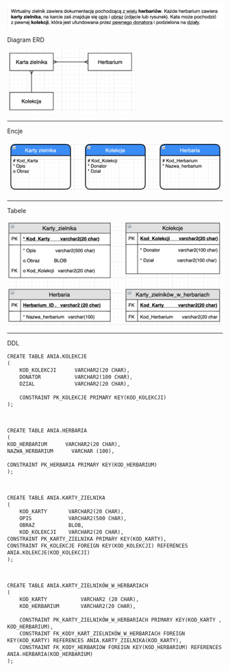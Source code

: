 <img src="https://github.com/pawlowskaanna/sandbox-sql/blob/master/exercises/zielnik/pictures/tresc-zadania.png" width="700">

Diagram ERD

<img src="https://github.com/pawlowskaanna/sandbox-sql/blob/master/exercises/zielnik/pictures/zielnik-ERD.png" width="300">

---

Encje

<img src="https://github.com/pawlowskaanna/sandbox-sql/blob/master/exercises/zielnik/pictures/zielnik-encje.png" width="600">

---
Tabele

<img src="https://github.com/pawlowskaanna/sandbox-sql/blob/master/exercises/zielnik/pictures/zielnik-tabele.png" width="600">

---

DDL

    CREATE TABLE ANIA.KOLEKCJE 
    (
        KOD_KOLEKCJI      VARCHAR2(20 CHAR),
        DONATOR           VARCHAR2(100 CHAR),
        DZIAL             VARCHAR2(20 CHAR),

        CONSTRAINT PK_KOLEKCJE PRIMARY KEY(KOD_KOLEKCJI)
    );

</br>

    CREATE TABLE ANIA.HERBARIA
    (
    KOD_HERBARIUM      VARCHAR2(20 CHAR),
    NAZWA_HERBARIUM      VARCHAR (100),

    CONSTRAINT PK_HERBARIA PRIMARY KEY(KOD_HERBARIUM)
    );
    
</br>

    CREATE TABLE ANIA.KARTY_ZIELNIKA 
    (	
        KOD_KARTY       VARCHAR2(20 CHAR), 
        OPIS            VARCHAR2(500 CHAR),
        OBRAZ           BLOB,
        KOD_KOLEKCJI    VARCHAR2(20 CHAR),
    CONSTRAINT PK_KARTY_ZIELNIKA PRIMARY KEY(KOD_KARTY),
    CONSTRAINT FK_KOLEKCJE FOREIGN KEY(KOD_KOLEKCJI) REFERENCES ANIA.KOLEKCJE(KOD_KOLEKCJI)
    );
    
</br>

    CREATE TABLE ANIA.KARTY_ZIELNIKÓW_W_HERBARIACH
    (
        KOD_KARTY           VARCHAR2 (20 CHAR),
        KOD_HERBARIUM       VARCHAR2(20 CHAR),

        CONSTRAINT PK_KARTY_ZIELNIKÓW_W_HERBARIACH PRIMARY KEY(KOD_KARTY , KOD_HERBARIUM),
        CONSTRAINT FK_KODY_KART_ZIELNIKÓW_W_HERBARIACH FOREIGN KEY(KOD_KARTY) REFERENCES ANIA.KARTY_ZIELNIKA(KOD_KARTY),
        CONSTRAINT FK_KODY_HERBARIOW FOREIGN KEY(KOD_HERBARIUM) REFERENCES ANIA.HERBARIA(KOD_HERBARIUM)
    );
   
   
